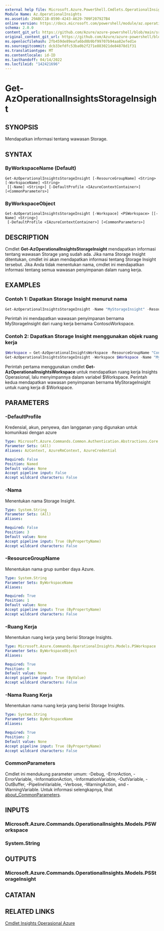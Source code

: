 ```yaml
---
external help file: Microsoft.Azure.PowerShell.Cmdlets.OperationalInsights.dll-Help.xml
Module Name: Az.OperationalInsights
ms.assetid: 29ABCC1B-8590-4243-A629-709F207927B4
online version: https://docs.microsoft.com/powershell/module/az.operationalinsights/get-azoperationalinsightsstorageinsight
schema: 2.0.0
content_git_url: https://github.com/Azure/azure-powershell/blob/main/src/OperationalInsights/OperationalInsights/help/Get-AzOperationalInsightsStorageInsight.md
original_content_git_url: https://github.com/Azure/azure-powershell/blob/main/src/OperationalInsights/OperationalInsights/help/Get-AzOperationalInsightsStorageInsight.md
ms.openlocfilehash: 2fb459de89eafa6bd0b9bf99707b94aa82efed1e
ms.sourcegitcommit: dcb33efdfc53ba0b2f271e883021de84878d1f31
ms.translationtype: MT
ms.contentlocale: id-ID
ms.lasthandoff: 04/14/2022
ms.locfileid: "142421696"
---
```

# Get-AzOperationalInsightsStorageInsight

## SYNOPSIS
Mendapatkan informasi tentang wawasan Storage.

## SYNTAX

### ByWorkspaceName (Default)
```
Get-AzOperationalInsightsStorageInsight [-ResourceGroupName] <String> [-WorkspaceName] <String>
 [[-Name] <String>] [-DefaultProfile <IAzureContextContainer>] [<CommonParameters>]
```

### ByWorkspaceObject
```
Get-AzOperationalInsightsStorageInsight [-Workspace] <PSWorkspace> [[-Name] <String>]
 [-DefaultProfile <IAzureContextContainer>] [<CommonParameters>]
```

## DESCRIPTION
Cmdlet **Get-AzOperationalInsightsStorageInsight** mendapatkan informasi tentang wawasan Storage yang sudah ada.
Jika nama Storage Insight ditentukan, cmdlet ini akan mendapatkan informasi tentang Storage Insight tersebut.
Jika Anda tidak menentukan nama, cmdlet ini mendapatkan informasi tentang semua wawasan penyimpanan dalam ruang kerja.

## EXAMPLES

### Contoh 1: Dapatkan Storage Insight menurut nama
```powershell
Get-AzOperationalInsightsStorageInsight -Name "MyStorageInsight" -ResourceGroupName "ContosoResourceGroup" -WorkspaceName "ContosoWorkspace"
```

Perintah ini mendapatkan wawasan penyimpanan bernama MyStorageInsight dari ruang kerja bernama ContosoWorkspace.

### Contoh 2: Dapatkan Storage Insight menggunakan objek ruang kerja
```powershell
$Workspace = Get-AzOperationalInsightsWorkspace -ResourceGroupName "ContosoResourceGroup" -Name "MyWorkspace"
Get-AzOperationalInsightsStorageInsight -Workspace $Workspace -Name "MyStorageInsight"
```

Perintah pertama menggunakan cmdlet **Get-AzOperationalInsightsWorkspace** untuk mendapatkan ruang kerja Insights Operasional, lalu menyimpannya dalam variabel $Workspace.
Perintah kedua mendapatkan wawasan penyimpanan bernama MyStorageInsight untuk ruang kerja di $Workspace.

## PARAMETERS

### -DefaultProfile
Kredensial, akun, penyewa, dan langganan yang digunakan untuk komunikasi dengan azure

```yaml
Type: Microsoft.Azure.Commands.Common.Authentication.Abstractions.Core.IAzureContextContainer
Parameter Sets: (All)
Aliases: AzContext, AzureRmContext, AzureCredential

Required: False
Position: Named
Default value: None
Accept pipeline input: False
Accept wildcard characters: False
```

### -Nama
Menentukan nama Storage Insight.

```yaml
Type: System.String
Parameter Sets: (All)
Aliases:

Required: False
Position: 3
Default value: None
Accept pipeline input: True (ByPropertyName)
Accept wildcard characters: False
```

### -ResourceGroupName
Menentukan nama grup sumber daya Azure.

```yaml
Type: System.String
Parameter Sets: ByWorkspaceName
Aliases:

Required: True
Position: 1
Default value: None
Accept pipeline input: True (ByPropertyName)
Accept wildcard characters: False
```

### -Ruang Kerja
Menentukan ruang kerja yang berisi Storage Insights.

```yaml
Type: Microsoft.Azure.Commands.OperationalInsights.Models.PSWorkspace
Parameter Sets: ByWorkspaceObject
Aliases:

Required: True
Position: 0
Default value: None
Accept pipeline input: True (ByValue)
Accept wildcard characters: False
```

### -Nama Ruang Kerja
Menentukan nama ruang kerja yang berisi Storage Insights.

```yaml
Type: System.String
Parameter Sets: ByWorkspaceName
Aliases:

Required: True
Position: 2
Default value: None
Accept pipeline input: True (ByPropertyName)
Accept wildcard characters: False
```

### CommonParameters
Cmdlet ini mendukung parameter umum: -Debug, -ErrorAction, -ErrorVariable, -InformationAction, -InformationVariable, -OutVariable, -OutBuffer, -PipelineVariable, -Verbose, -WarningAction, and -WarningVariable. Untuk informasi selengkapnya, lihat [about_CommonParameters](http://go.microsoft.com/fwlink/?LinkID=113216).

## INPUTS

### Microsoft.Azure.Commands.OperationalInsights.Models.PSWorkspace

### System.String

## OUTPUTS

### Microsoft.Azure.Commands.OperationalInsights.Models.PSStorageInsight

## CATATAN

## RELATED LINKS

[Cmdlet Insights Operasional Azure](./Az.OperationalInsights.md)


